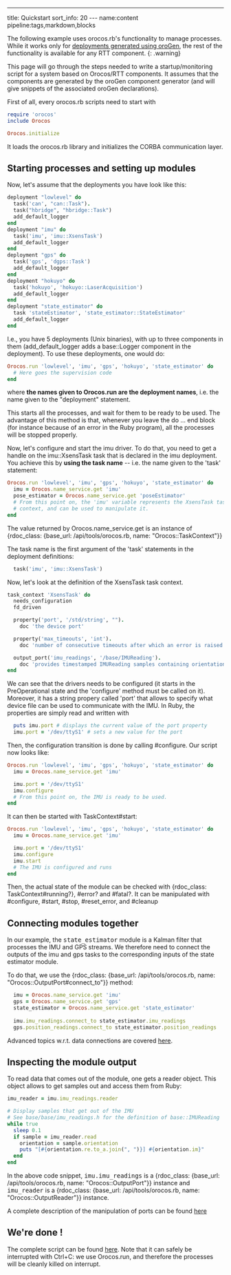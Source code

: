 ---
title: Quickstart
sort_info: 20
--- name:content pipeline:tags,markdown,blocks

The following example uses orocos.rb's functionality to manage processes. While
it works only for [deployments generated using
oroGen](../orogen/deployment.html), the rest of the functionality is available
for any RTT component.
{: .warning}

This page will go through the steps needed to write a startup/monitoring script
for a system based on Orocos/RTT components. It assumes that the components are
generated by the oroGen component generator (and will give snippets of the
associated oroGen declarations).

First of all, every orocos.rb scripts need to start with

~~~ ruby
require 'orocos'
include Orocos

Orocos.initialize
~~~

It loads the orocos.rb library and initializes the CORBA communication layer.

Starting processes and setting up modules
-----------------------------------------
Now, let's assume that the deployments you have look like this:

~~~ ruby
deployment "lowlevel" do
  task('can', "can::Task").
  task("hbridge", "hbridge::Task")
  add_default_logger
end
deployment "imu" do
  task('imu', 'imu::XsensTask')
  add_default_logger
end
deployment "gps" do
  task('gps', 'dgps::Task')
  add_default_logger
end
deployment "hokuyo" do
  task('hokuyo', 'hokuyo::LaserAcquisition')
  add_default_logger
end
deployment "state_estimator" do
  task 'stateEstimator', 'state_estimator::StateEstimator'
  add_default_logger
end
~~~

I.e., you have 5 deployments (Unix binaries), with up to three components in
them (add_default_logger adds a base::Logger component in the deployment). To
use these deployments, one would do:

~~~ ruby
Orocos.run 'lowlevel', 'imu', 'gps', 'hokuyo', 'state_estimator' do
  # Here goes the supervision code
end
~~~

where **the names given to Orocos.run are the deployment names**, i.e. the name
given to the "deployment" statement.

This starts all the processes, and wait for them to be ready to be used. The
advantage of this method is that, whenever you leave the do ... end block (for
instance because of an error in the Ruby program), all the processes will be
stopped properly.

Now, let's configure and start the imu driver. To do that, you need to get a
handle on the imu::XsensTask task that is declared in the imu deployment. You
achieve this by **using the task name** -- i.e. the name given to the 'task'
statement:

~~~ ruby
Orocos.run 'lowlevel', 'imu', 'gps', 'hokuyo', 'state_estimator' do
  imu = Orocos.name_service.get 'imu'
  pose_estimator = Orocos.name_service.get 'poseEstimator'
  # From this point on, the 'imu' variable represents the XsensTask task
  # context, and can be used to manipulate it.
end
~~~

The value returned by Orocos.name_service.get is an instance of {rdoc_class: {base_url:
/api/tools/orocos.rb, name: "Orocos::TaskContext"}}

The task name is the first argument of the 'task' statements in the deployment
definitions:

~~~ ruby
  task('imu', 'imu::XsensTask')
~~~

Now, let's look at the definition of the XsensTask task context.

~~~ ruby
task_context 'XsensTask' do
  needs_configuration
  fd_driven

  property('port', '/std/string', "").
    doc 'the device port'

  property('max_timeouts', 'int').
    doc 'number of consecutive timeouts after which an error is raised'

  output_port('imu_readings', '/base/IMUReading').
    doc 'provides timestamped IMUReading samples containing orientation and calibrated sensor values.'
end
~~~

We can see that the drivers needs to be configured (it starts in the
PreOperational state and the 'configure' method must be called on it). Moreover,
it has a string propery called 'port' that allows to specify what device file
can be used to communicate with the IMU. In Ruby, the properties are simply
read and written with

~~~ ruby
  puts imu.port # displays the current value of the port property
  imu.port = '/dev/ttyS1' # sets a new value for the port
~~~

Then, the configuration transition is done by calling #configure. Our script now
looks like:

~~~ ruby
Orocos.run 'lowlevel', 'imu', 'gps', 'hokuyo', 'state_estimator' do
  imu = Orocos.name_service.get 'imu'

  imu.port = '/dev/ttyS1'
  imu.configure
  # From this point on, the IMU is ready to be used.
end
~~~

It can then be started with TaskContext#start:

~~~ ruby
Orocos.run 'lowlevel', 'imu', 'gps', 'hokuyo', 'state_estimator' do
  imu = Orocos.name_service.get 'imu'

  imu.port = '/dev/ttyS1'
  imu.configure
  imu.start
  # The IMU is configured and runs
end
~~~

Then, the actual state of the module can be checked with {rdoc\_class:
TaskContext#running?}, #error? and #fatal?. It can be manipulated with #configure, #start, #stop, #reset\_error, and #cleanup

Connecting modules together
---------------------------

In our example, the <tt>state_estimator</tt> module is a Kalman filter that
processes the IMU and GPS streams. We therefore need to connect the outputs of
the imu and gps tasks to the corresponding inputs of the state estimator module.

To do that, we use the {rdoc_class: {base_url: /api/tools/orocos.rb, name:
"Orocos::OutputPort#connect_to"}} method:

~~~ ruby
  imu = Orocos.name_service.get 'imu'
  gps = Orocos.name_service.get 'gps'
  state_estimator = Orocos.name_service.get 'state_estimator'
  
  imu.imu_readings.connect_to state_estimator.imu_readings
  gps.position_readings.connect_to state_estimator.position_readings
~~~

Advanced topics w.r.t. data connections are covered [here](ports.html).

Inspecting the module output
----------------------------

To read data that comes out of the module, one gets a reader object. This object
allows to get samples out and access them from Ruby:

~~~ ruby
imu_reader = imu.imu_readings.reader

# Display samples that get out of the IMU
# See base/base/imu_readings.h for the definition of base::IMUReading
while true
  sleep 0.1
  if sample = imu_reader.read
    orientation = sample.orientation
    puts "[#{orientation.re.to_a.join(", ")}] #{orientation.im}"
  end
end
~~~

In the above code snippet, <tt>imu.imu_readings</tt> is a {rdoc_class:
{base_url: /api/tools/orocos.rb, name: "Orocos::OutputPort"}} instance and
<tt>imu_reader</tt> is a {rdoc_class: {base_url: /api/tools/orocos.rb, name:
"Orocos::OutputReader"}}
instance.

A complete description of the manipulation of ports can be found
[here](ports.html)

We're done !
------------
The complete script can be found [here](imu.rb). Note that it can safely be
interrupted with Ctrl+C: we use Orocos.run, and therefore the processes will be
cleanly killed on interrupt.

